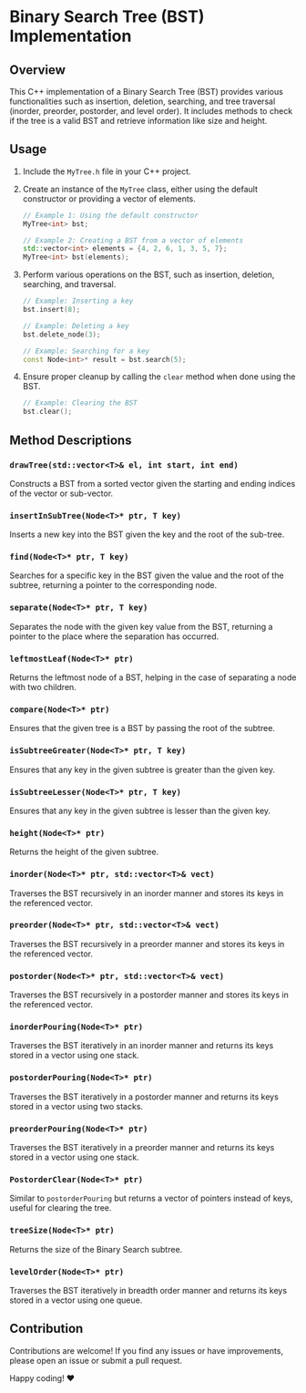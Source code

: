 # Binary Search Tree (BST) Implementation

## Overview

This C++ implementation of a Binary Search Tree (BST) provides various functionalities such as insertion, deletion, searching, and tree traversal (inorder, preorder, postorder, and level order). It includes methods to check if the tree is a valid BST and retrieve information like size and height.

## Usage

1. Include the `MyTree.h` file in your C++ project.

2. Create an instance of the `MyTree` class, either using the default constructor or providing a vector of elements.

    ```cpp
    // Example 1: Using the default constructor
    MyTree<int> bst;

    // Example 2: Creating a BST from a vector of elements
    std::vector<int> elements = {4, 2, 6, 1, 3, 5, 7};
    MyTree<int> bst(elements);
    ```

3. Perform various operations on the BST, such as insertion, deletion, searching, and traversal.

    ```cpp
    // Example: Inserting a key
    bst.insert(8);

    // Example: Deleting a key
    bst.delete_node(3);

    // Example: Searching for a key
    const Node<int>* result = bst.search(5);
    ```

4. Ensure proper cleanup by calling the `clear` method when done using the BST.

    ```cpp
    // Example: Clearing the BST
    bst.clear();
    ```

## Method Descriptions

### `drawTree(std::vector<T>& el, int start, int end)`

Constructs a BST from a sorted vector given the starting and ending indices of the vector or sub-vector.

### `insertInSubTree(Node<T>* ptr, T key)`

Inserts a new key into the BST given the key and the root of the sub-tree.

### `find(Node<T>* ptr, T key)`

Searches for a specific key in the BST given the value and the root of the subtree, returning a pointer to the corresponding node.

### `separate(Node<T>* ptr, T key)`

Separates the node with the given key value from the BST, returning a pointer to the place where the separation has occurred.

### `leftmostLeaf(Node<T>* ptr)`

Returns the leftmost node of a BST, helping in the case of separating a node with two children.

### `compare(Node<T>* ptr)`

Ensures that the given tree is a BST by passing the root of the subtree.

### `isSubtreeGreater(Node<T>* ptr, T key)`

Ensures that any key in the given subtree is greater than the given key.

### `isSubtreeLesser(Node<T>* ptr, T key)`

Ensures that any key in the given subtree is lesser than the given key.

### `height(Node<T>* ptr)`

Returns the height of the given subtree.

### `inorder(Node<T>* ptr, std::vector<T>& vect)`

Traverses the BST recursively in an inorder manner and stores its keys in the referenced vector.

### `preorder(Node<T>* ptr, std::vector<T>& vect)`

Traverses the BST recursively in a preorder manner and stores its keys in the referenced vector.

### `postorder(Node<T>* ptr, std::vector<T>& vect)`

Traverses the BST recursively in a postorder manner and stores its keys in the referenced vector.

### `inorderPouring(Node<T>* ptr)`

Traverses the BST iteratively in an inorder manner and returns its keys stored in a vector using one stack.

### `postorderPouring(Node<T>* ptr)`

Traverses the BST iteratively in a postorder manner and returns its keys stored in a vector using two stacks.

### `preorderPouring(Node<T>* ptr)`

Traverses the BST iteratively in a preorder manner and returns its keys stored in a vector using one stack.

### `PostorderClear(Node<T>* ptr)`

Similar to `postorderPouring` but returns a vector of pointers instead of keys, useful for clearing the tree.

### `treeSize(Node<T>* ptr)`

Returns the size of the Binary Search subtree.

### `levelOrder(Node<T>* ptr)`

Traverses the BST iteratively in breadth order manner and returns its keys stored in a vector using one queue.

## Contribution

Contributions are welcome! If you find any issues or have improvements, please open an issue or submit a pull request.

Happy coding! ❤️
